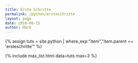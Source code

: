 ```yaml
---
title: Erste Schritte
permalink: /python/ersteschritte
layout: page
date: 2018-06-15
author: Mark
---
```



{% assign tuts = site.python | where_exp:"item","item.parent == 'ersteschritte'" %}

{% include max_list.html data=tuts max=3 %}
